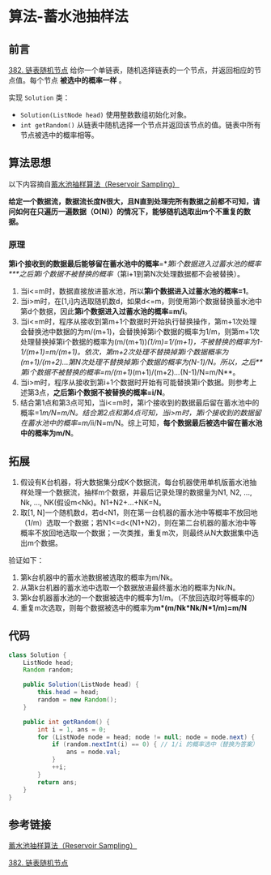 # 算法-蓄水池抽样法




## 前言

[382. 链表随机节点](https://leetcode-cn.com/problems/linked-list-random-node/) 给你一个单链表，随机选择链表的一个节点，并返回相应的节点值。每个节点 **被选中的概率一样** 。

实现 `Solution` 类：

- `Solution(ListNode head)` 使用整数数组初始化对象。
- `int getRandom()` 从链表中随机选择一个节点并返回该节点的值。链表中所有节点被选中的概率相等。

## 算法思想

以下内容摘自[蓄水池抽样算法（Reservoir Sampling）](https://www.jianshu.com/p/7a9ea6ece2af)

**给定一个数据流，数据流长度N很大，且N直到处理完所有数据之前都不可知，请问如何在只遍历一遍数据（O(N)）的情况下，能够随机选取出m个不重复的数据。**

### 原理

**第i个接收到的数据最后能够留在蓄水池中的概率**=**第i个数据进入过蓄水池的概率\**\**之后第i个数据不被替换的概率**（第i+1到第N次处理数据都不会被替换）。

1. 当i<=m时，数据直接放进蓄水池，所以**第i个数据进入过蓄水池的概率=1**。
2. 当i>m时，在[1,i]内选取随机数d，如果d<=m，则使用第i个数据替换蓄水池中第d个数据，因此**第i个数据进入过蓄水池的概率=m/i**。
3. 当i<=m时，程序从接收到第m+1个数据时开始执行替换操作，第m+1次处理会替换池中数据的为m/(m+1)，会替换掉第i个数据的概率为1/m，则第m+1次处理替换掉第i个数据的概率为(m/(m+1))*(1/m)=1/(m+1)，不被替换的概率为1-1/(m+1)=m/(m+1)。依次，第m+2次处理不替换掉第i个数据概率为(m+1)/(m+2)...第N次处理不替换掉第i个数据的概率为(N-1)/N。所以，之后**第i个数据不被替换的概率=m/(m+1)*(m+1)/(m+2)*...*(N-1)/N=m/N**。
4. 当i>m时，程序从接收到第i+1个数据时开始有可能替换第i个数据。则参考上述第3点，**之后第i个数据不被替换的概率=i/N**。
5. 结合第1点和第3点可知，当i<=m时，第i个接收到的数据最后留在蓄水池中的概率=1*m/N=m/N。结合第2点和第4点可知，当i>m时，第i个接收到的数据留在蓄水池中的概率=m/i*i/N=m/N。综上可知，**每个数据最后被选中留在蓄水池中的概率为m/N**。

## 拓展

1. 假设有K台机器，将大数据集分成K个数据流，每台机器使用单机版蓄水池抽样处理一个数据流，抽样m个数据，并最后记录处理的数据量为N1, N2, ..., Nk, ..., NK(假设m<Nk)。N1+N2+...+NK=N。
2. 取[1, N]一个随机数d，若d<N1，则在第一台机器的蓄水池中等概率不放回地（1/m）选取一个数据；若N1<=d<(N1+N2)，则在第二台机器的蓄水池中等概率不放回地选取一个数据；一次类推，重复m次，则最终从N大数据集中选出m个数据。

验证如下：

1. 第k台机器中的蓄水池数据被选取的概率为m/Nk。
2. 从第k台机器的蓄水池中选取一个数据放进最终蓄水池的概率为Nk/N。
3. 第k台机器蓄水池的一个数据被选中的概率为1/m。（不放回选取时等概率的）
4. 重复m次选取，则每个数据被选中的概率为**m\*(m/Nk\*Nk/N\*1/m)=m/N**

## 代码

```java
class Solution {
    ListNode head;
    Random random;

    public Solution(ListNode head) {
        this.head = head;
        random = new Random();
    }

    public int getRandom() {
        int i = 1, ans = 0;
        for (ListNode node = head; node != null; node = node.next) {
            if (random.nextInt(i) == 0) { // 1/i 的概率选中（替换为答案）
                ans = node.val;
            }
            ++i;
        }
        return ans;
    }
}
```



## 参考链接

[蓄水池抽样算法（Reservoir Sampling）](https://www.jianshu.com/p/7a9ea6ece2af)

[382. 链表随机节点](https://leetcode-cn.com/problems/linked-list-random-node/)

